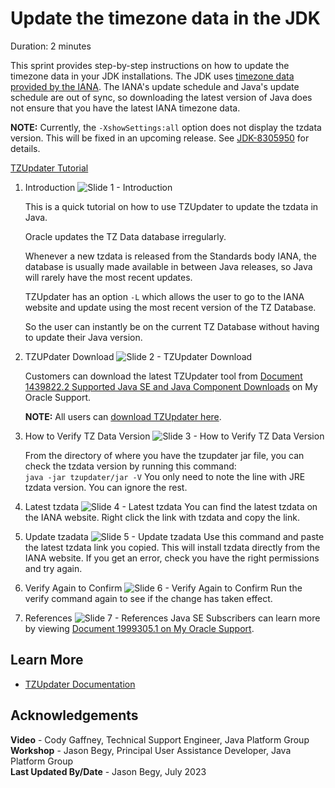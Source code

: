 # Update the timezone data in the JDK
Duration: 2 minutes

This sprint provides step-by-step instructions on how to update the timezone data in your JDK installations. The JDK uses [timezone data provided by the IANA](https://www.iana.org/time-zones). The IANA's update schedule and Java's update schedule are out of sync, so downloading the latest version of Java does not ensure that you have the latest IANA timezone data.

**NOTE:** Currently, the `-XshowSettings:all` option does not display the tzdata version. This will be fixed in an upcoming release. See [JDK-8305950](https://bugs.openjdk.org/browse/JDK-8305950) for details.

[TZUpdater Tutorial](videohub:1_oshhvfcf)

1. Introduction
    ![Slide 1 - Introduction](./images/1-intro.png)

    This is a quick tutorial on how to use TZUpdater to update the tzdata in Java.

    Oracle updates the TZ Data database irregularly.

    Whenever a new tzdata is released from the Standards body IANA, the database is usually made available in between Java releases, so Java will rarely have the most recent updates.

    TZUpdater has an option `-L` which allows the user to go to the IANA website and update using the most recent version of the TZ Database.

    So the user can instantly be on the current TZ Database without having to update their Java version.

2. TZUPdater Download
![Slide 2 - TZUpdater Download](./images/2-tzupdater-download.png)

    Customers can download the latest TZUpdater tool from [Document 1439822.2 Supported Java SE and Java Component Downloads](https://support.oracle.com/epmos/faces/DocumentDisplay?_afrLoop=294109915825213&id=1439822.2) on My Oracle Support.

    **NOTE:** All users can [download TZUpdater here](https://www.oracle.com/java/technologies/downloads/tools/#TZUpdater).

3. How to Verify TZ Data Version
    ![Slide 3 - How to Verify TZ Data Version](./images/3-verify-version.png)

    From the directory of where you have the tzupdater jar file, you can check the tzdata version by running this command:  
    `java -jar tzupdater/jar -V`
    You only need to note the line with JRE tzdata version.
    You can ignore the rest.

4. Latest tzdata
    ![Slide 4 - Latest tzdata](./images/4-latest-tzdata.png)
    You can find the latest tzdata on the IANA website.
    Right click the link with tzdata and copy the link.

5. Update tzadata
    ![Slide 5 - Update tzadata](./images/5-update-tzdata.png)
    Use this command and paste the latest tzdata link you copied.
    This will install tzdata directly from the IANA website.
    If you get an error, check you have the right permissions and try again.

6. Verify Again to Confirm
    ![Slide 6 - Verify Again to Confirm](./images/6-confirm.png)
    Run the verify command again to see if the change has taken effect.

7. References
    ![Slide 7 - References](./images/7-references.png)
    Java SE Subscribers can learn more by viewing [Document 1999305.1 on My Oracle Support](https://mosemp.us.oracle.com/epmos/faces/DocumentDisplay?_afrLoop=294479586613931&id=1999305.1).
  
## Learn More  
- [TZUpdater Documentation](https://www.oracle.com/java/technologies/javase/tzupdater-readme.html)



## Acknowledgements
**Video** - Cody Gaffney, Technical Support Engineer, Java Platform Group  
**Workshop** -  Jason Begy, Principal User Assistance Developer, Java Platform Group  
**Last Updated By/Date** - Jason Begy,  July 2023



